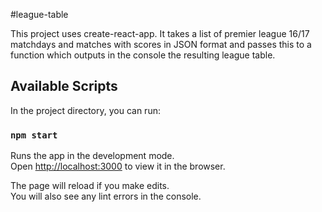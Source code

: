#league-table

This project uses create-react-app. It takes a list of premier league 16/17 matchdays and matches with scores in JSON format and passes this to a function which outputs in the console the resulting league table. 

## Available Scripts

In the project directory, you can run:

### `npm start`

Runs the app in the development mode.<br>
Open [http://localhost:3000](http://localhost:3000) to view it in the browser.

The page will reload if you make edits.<br>
You will also see any lint errors in the console.

